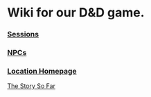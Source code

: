 # Wiki for our D&D game.

### [Sessions](Session%20Notes/Session%20Homepage)
### [NPCs](NPCs/NPC%20Homepage)
### [Location Homepage](Locations/Location%20Homepage)

[The Story So Far](The%20Story%20So%20Far)





